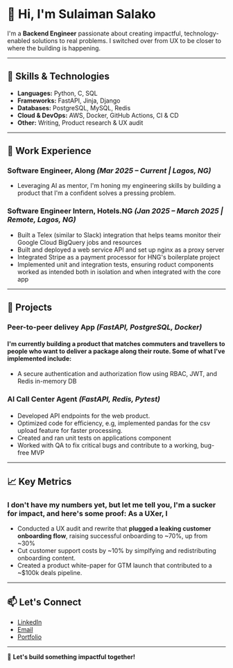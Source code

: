 # 👋 Hi, I'm Sulaiman Salako

I'm a **Backend Engineer** passionate about creating impactful, technology-enabled solutions to real problems. I switched over from UX to be closer to where the building is happening. 

---

## 🌟 Skills & Technologies

- **Languages:** Python, C, SQL
- **Frameworks:** FastAPI, Jinja, Django
- **Databases:** PostgreSQL, MySQL, Redis
- **Cloud & DevOps:** AWS, Docker, GitHub Actions, CI & CD
- **Other:** Writing, Product research & UX audit

---

## 💼 Work Experience

### **Software Engineer, Along** *(Mar 2025 – Current | Lagos, NG)*
- Leveraging AI as mentor, I'm honing my engineering skills by building a product that I'm a confident solves a pressing problem.

  
### **Software Engineer Intern, Hotels.NG** *(Jan 2025 – March 2025 | Remote, Lagos, NG)*
- Built a Telex (similar to Slack) integration that helps teams monitor their Google Cloud BigQuery jobs and resources
- Built and deployed a web service API and set up nginx as a proxy server
- Integrated Stripe as a payment processor for HNG's boilerplate project
- Implemented unit and integration tests, ensuring roduct components worked as intended both in
isolation and when integrated with the core app

---

## 📂 Projects

### **Peer-to-peer delivey App** *(FastAPI, PostgreSQL, Docker)*
#### I'm currently building a product that matches commuters and travellers to people who want to deliver a package along their route. Some of what I've implemented include:
- A secure authentication and authorization flow using RBAC, JWT, and Redis in-memory DB

### **AI Call Center Agent** *(FastAPI, Redis, Pytest)*
####
- Developed API endpoints for the web product.
- Optimized code for efficiency, e.g, implemented pandas for the csv upload feature for faster processing.
- Created and ran unit tests on applications component
- Worked with QA to fix critical bugs and contribute to a working, bug-free MVP

---

## 📈 Key Metrics
### I don't have my numbers yet, but let me tell you, I'm a sucker for impact, and here's some proof: As a UXer, I

- Conducted a UX audit and rewrite that **plugged a leaking customer onboarding flow**, raising successful onboarding to ~70%, up from ~30%  
- Cut customer support costs by ~10% by simplfying and redistributing onboarding content.
- Created a product white-paper for GTM launch that contributed to a ~$100k deals pipeline.

---

## 📫 Let's Connect

- [LinkedIn](https://www.linkedin.com/in/sulaimon-salako-860129124/)
- [Email](mailto:sulaimonsalako20@gmail.com)
- [Portfolio](https://github.com/sulai-maan)

---

🚀 **Let's build something impactful together!**
